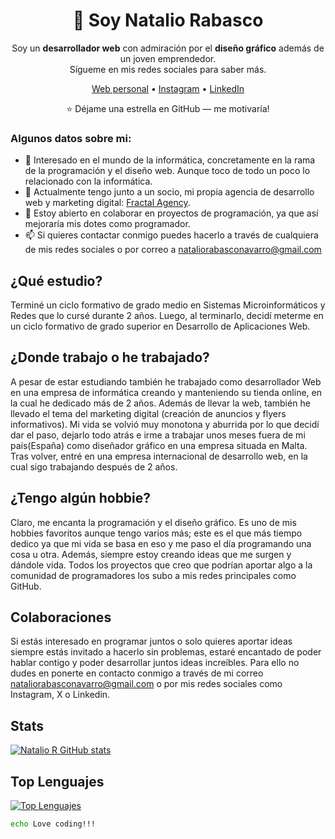<div align="center">

# 👋 Soy Natalio Rabasco

Soy un **desarrollador web** con admiración por el **diseño gráfico** además de un joven emprendedor.
<br />
Sígueme en mis redes sociales para saber más.

[Web personal](https://nataliorabasco.com) •
[Instagram](https://instagram.com/natalio_lp) •
[LinkedIn](https://linkedin.com/in/NatalioRabasco)

⭐ Déjame una estrella en GitHub — me motivaría!

</div>

### Algunos datos sobre mi:

- 👀 Interesado en el mundo de la informática, concretamente en la rama de la programación y el diseño web. Aunque toco de todo un poco lo relacionado con la informática.
- 🌱 Actualmente tengo junto a un socio, mi propia agencia de desarrollo web y marketing digital: [Fractal Agency](https://fractalagency.es).
- 💞️ Estoy abierto en colaborar en proyectos de programación, ya que así mejoraría mis dotes como programador.
- 📫 Si quieres contactar conmigo puedes hacerlo a través de cualquiera de mis redes sociales o por correo a nataliorabasconavarro@gmail.com


## ¿Qué estudio?
Terminé un ciclo formativo de grado medio en Sistemas Microinformáticos y Redes que lo cursé durante 2 años. Luego, al terminarlo, decidí meterme en un ciclo formativo de grado superior en Desarrollo de Aplicaciones Web.

## ¿Donde trabajo o he trabajado?
A pesar de estar estudiando también he trabajado como desarrollador Web en una empresa de informática creando y manteniendo su tienda online, en la cual he dedicado más de 2 años. Además de llevar la web, también he llevado el tema del marketing digital (creación de anuncios y flyers informativos).
Mi vida se volvió muy monotona y aburrida por lo que decidí dar el paso, dejarlo todo atrás e irme a trabajar unos meses fuera de mi país(España) como diseñador gráfico en una empresa situada en Malta.
Tras volver, entré en una empresa internacional de desarrollo web, en la cual sigo trabajando después de 2 años.

## ¿Tengo algún hobbie?
Claro, me encanta la programación y el diseño gráfico. Es uno de mis hobbies favoritos aunque tengo varios más; este es el que más tiempo dedico ya que mi vida se basa en eso  y me paso el día programando una cosa u otra. Además, siempre estoy creando ideas que me surgen y dándole vida. Todos los proyectos que creo que podrían aportar algo a la comunidad de programadores los subo a mis redes principales como GitHub.

## Colaboraciones
Si estás interesado en programar juntos o solo quieres aportar ideas siempre estás invitado a hacerlo sin problemas, estaré encantado de poder hablar contigo y poder desarrollar juntos ideas increíbles. Para ello no dudes en ponerte en contacto conmigo a través de mi correo nataliorabasconavarro@gmail.com o por mis redes sociales como Instagram, X o Linkedin.

## Stats
[![Natalio R GitHub stats](https://github-readme-stats.vercel.app/api?username=Natalio-R&show_icons=true)](https://github.com/Natalio-R/github-readme-stats)

## Top Lenguajes
[![Top Lenguajes](https://github-readme-stats.vercel.app/api/top-langs/?username=Natalio-R&layout=compact)](https://github.com/Natalio-R/github-readme-stats)


```bash
echo Love coding!!!
```

